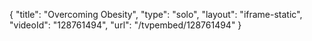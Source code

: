 {
    "title": "Overcoming Obesity",
    "type": "solo",
    "layout": "iframe-static",
    "videoId": "128761494",
    "url": "\/tvpembed\/128761494"
}